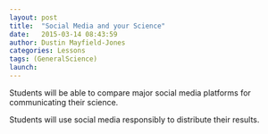 ```yaml
---
layout: post
title:  "Social Media and your Science"
date:   2015-03-14 08:43:59
author: Dustin Mayfield-Jones
categories: Lessons
tags: (GeneralScience)
launch: 
---
```

Students will be able to compare major social media platforms for communicating their science.

Students will use social media responsibly to distribute their results.
